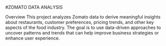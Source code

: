  #ZOMATO DATA ANALYSIS 

 
 Overview
This project analyzes Zomato data to derive meaningful insights about restaurants, customer preferences, pricing trends, and other key aspects of the food industry. The goal is to use data-driven approaches to uncover patterns and trends that can help improve business strategies or enhance user experience.
